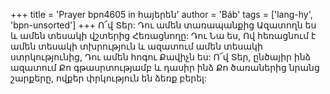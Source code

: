 +++
title = 'Prayer bpn4605 in հայերեն'
author = 'Báb'
tags = ['lang-hy', 'bpn-unsorted']
+++
Ո՜վ Տեր: Դու ամեն տառապանքից Ազատողն ես և ամեն տեսակի վշտերից Հեռացնողը: Դու Նա ես, Ով հեռացնում է ամեն տեսակի տխրություն և ազատում ամեն տեսակի ստրկությունից, Դու ամեն հոգու Քավիչն ես: Ո՜վ Տեր, ընծայիր ինձ ազատում Քո գթասրտությամբ և դասիր ինձ Քո ծառաներից նրանց շարքերը, ովքեր փրկություն են ձեռք բերել:
